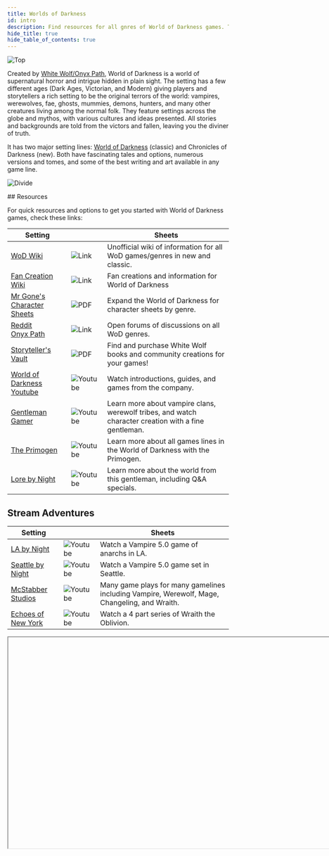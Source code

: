 ```yaml
---
title: Worlds of Darkness
id: intro
description: Find resources for all gnres of World of Darkness games. These include fan creations and Storyteller Vault content.
hide_title: true
hide_table_of_contents: true
---
```


<div id="vamp">

![Top](/img/wod/wod-top.png)

Created by [White Wolf/Onyx Path](http://theonyxpath.com/), World of Darkness is a world of supernatural horror and intrigue hidden in plain sight. The setting has a few different ages (Dark Ages, Victorian, and Modern) giving players and storytellers a rich setting to be the original terrors of the world: vampires, werewolves, fae, ghosts, mummies, demons, hunters, and many other creatures living among the normal folk. They feature settings across the globe and mythos, with various cultures and ideas presented. All stories and backgrounds are told from the victors and fallen, leaving you the diviner of truth.

It has two major setting lines: [World of Darkness](https://www.worldofdarkness.com/) (classic) and Chronicles of Darkness (new). Both have fascinating tales and options, numerous versions and tomes, and some of the best writing and art available in any game line.

![Divide](/img/divide/divide-toreador.png)
</div>
## Resources

For quick resources and options to get you started with World of Darkness games, check these links:

<div class="info-table">

| Setting | | Sheets |
| -- | -- | -- |
| [WoD Wiki](https://whitewolf.fandom.com/wiki/Main_Page) | ![Link](/img/link.png) | Unofficial wiki of information for all WoD games/genres in new and classic. |
| [Fan Creation Wiki](https://worldofdarkness.fandom.com/wiki/World_of_Darkness_Wiki) | ![Link](/img/link.png) | Fan creations and information for World of Darkness |
| [Mr Gone's Character Sheets](https://mrgone.rocksolidshells.com/) | ![PDF](/img/pdf.png) | Expand the World of Darkness for character sheets by genre. |
| [Reddit](https://www.reddit.com/r/WhiteWolfRPG/)<br/>[Onyx Path](http://forum.theonyxpath.com/forum) | ![Link](/img/link.png) | Open forums of discussions on all WoD genres. |
| [Storyteller's Vault](https://www.storytellersvault.com/index.php) | ![PDF](/img/pdf.png) | Find and purchase White Wolf books and community creations for your games! |
| [World of Darkness Youtube](https://www.youtube.com/channel/UCjdCxS5kH0ZWY79DI5HmFnw) | ![Youtube](/img/video.png) | Watch introductions, guides, and games from the company. | 
| [Gentleman Gamer](https://www.youtube.com/c/TheGentlemanGamer) | ![Youtube](/img/video.png)| Learn more about vampire clans, werewolf tribes, and watch character creation with a fine gentleman. |
| [The Primogen](https://www.youtube.com/c/ThePrimogen/playlists) | ![Youtube](/img/video.png)| Learn more about all games lines in the World of Darkness with the Primogen. |
| [Lore by Night](https://www.youtube.com/channel/UCJuqzjmv66mqW0vTgZKlYPA) | ![Youtube](/img/video.png) | Learn more about the world from this gentleman, including Q&A specials. |

## Stream Adventures

| Setting | | Sheets |
| -- | -- | --|
| [LA by Night](https://www.youtube.com/watch?v=jFyQtOghqwA&list=PL7atuZxmT957CplbNHCN5JAGp9SoZhyUH) | ![Youtube](/img/video.png)| Watch a Vampire 5.0 game of anarchs in LA. |
| [Seattle by Night](https://www.youtube.com/watch?v=f2smsDmVfco&list=PLjZRIC6PMEFkvR50aEiDbH9aHtzhP9Ktn) | ![Youtube](/img/video.png)| Watch a Vampire 5.0 game set in Seattle. |
| [McStabber Studios](https://www.youtube.com/channel/UCjFpu7uFAorWegYNtvNyqjg) | ![Youtube](/img/video.png)| Many game plays for many gamelines including Vampire, Werewolf, Mage, Changeling, and Wraith. |
| [Echoes of New York](https://www.youtube.com/watch?v=m1eahGwOQvM&list=PLHVibqh7yRwo5WoiNS6YNbF37hwDtQf5t)| ![Youtube](/img/video.png) | Watch a 4 part series of Wraith the Oblivion. |

</div>

<Iframe url="https://www.youtube.com/embed/_qDwyhSpIRI"
        width="854px"
        height="480px"
        id="myId"
        className="video-container"
        display="initial"
        position="relative"
        allow="accelerometer; autoplay=1; clipboard-write; encrypted-media; gyroscope; picture-in-picture" 
        allowfullscreen
        />

<Iframe url="https://www.youtube.com/embed/OEi7nQbNDog"
        width="854px"
        height="480px"
        id="myId"
        className="video-container"
        display="initial"
        position="relative"
        allow="accelerometer; autoplay=1; clipboard-write; encrypted-media; gyroscope; picture-in-picture" 
        allowfullscreen
        />

<Iframe url="https://www.youtube.com/embed/5hdeR7HBO4k"
        width="854px"
        height="480px"
        id="myId"
        className="video-container"
        display="initial"
        position="relative"
        allow="accelerometer; autoplay=1; clipboard-write; encrypted-media; gyroscope; picture-in-picture" 
        allowfullscreen
        />



import Iframe from 'react-iframe';
